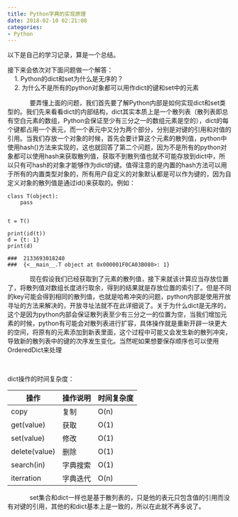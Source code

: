 ```yaml
---
title: Python字典的实现原理
date: 2018-02-10 02:21:08
categories: 
- Python
---
```

<p>以下是自己的学习记录，算是一个总结。</p>

<p style="text-indent:0;">接下来会依次对下面问题做一个解答：<br />
    1. Python的dict和set为什么是无序的？<br />
    2. 为什么不是所有的python对象都可以用作dict的键和set中的元素</p>

<p style="text-indent:50px;">要弄懂上面的问题，我们首先要了解Python内部是如何实现dict和set类型的。我们先来看看dict的内部结构，dict其实本质上是一个散列表（散列表即总有空白元素的数组，Python会保证至少有三分之一的数组元素是空的），dict的每个键都占用一个表元，而一个表元中又分为两个部分，分别是对键的引用和对值的引用。当我们存放一个对象的时候，首先会要计算这个元素的散列值，python中使用hash()方法来实现的，这也就回答了第二个问题，因为不是所有的python对象都可以使用hash来获取散列值，获取不到散列值也就不可能存放到dict中，所以只有可hash的对象才能够作为dict的键。值得注意的是内置的hash方法可以用于所有的内置类型对象的，所有用户自定义的对象默认都是可以作为键的，因为自定义对象的散列值是通过id()来获取的。例如：</p>

<pre class="has">
<code class="language-python">class T(object):
    pass


t = T()

print(id(t))
d = {t: 1}
print(d)

###  2133693018240
###  {&lt;__main__.T object at 0x000001F0CA03B080&gt;: 1}</code></pre>

<p style="text-indent:50px;">现在假设我们已经获取到了元素的散列值，接下来就该计算应当存放位置了，将散列值对数组长度进行取余，得到的结果就是存放位置的索引了。但是不同的key可能会得到相同的散列值，也就是哈希冲突的问题，python内部是使用开放寻址的方法来解决的，开放寻址法就不在此详细说了。关于为什么dict是无序的，这个是因为python内部会保证散列表至少有三分之一的位置为空，当我们增加元素的时候，python有可能会对散列表进行扩容，具体操作就是重新开辟一块更大的空间，将原有的元素添加到新表里面，这个过程中可能又会发生新的散列冲突，导致新的散列表中的键的次序发生变化。当然呢如果想要保存顺序也可以使用OrderedDict来处理</p>

<p style="text-indent:0;"> </p>

<p style="text-indent:0;">dict操作的时间复杂度：</p>

<table><thead><tr><th>操作</th>
			<th>操作说明</th>
			<th>时间复杂度</th>
		</tr></thead><tbody><tr><td>copy</td>
			<td>复制</td>
			<td>O(n)</td>
		</tr><tr><td>get(value)</td>
			<td>获取</td>
			<td>O(1)</td>
		</tr><tr><td>set(value)</td>
			<td>修改</td>
			<td>O(1)</td>
		</tr><tr><td>delete(value)</td>
			<td>删除</td>
			<td>O(1)</td>
		</tr><tr><td>search(in)</td>
			<td>字典搜索</td>
			<td>O(1)</td>
		</tr><tr><td>iterration</td>
			<td>字典迭代</td>
			<td>O(n)</td>
		</tr></tbody></table><p style="text-indent:50px;">set集合和dict一样也是基于散列表的，只是他的表元只包含值的引用而没有对键的引用，其他的和dict基本上是一致的，所以在此就不再多说了。</p>